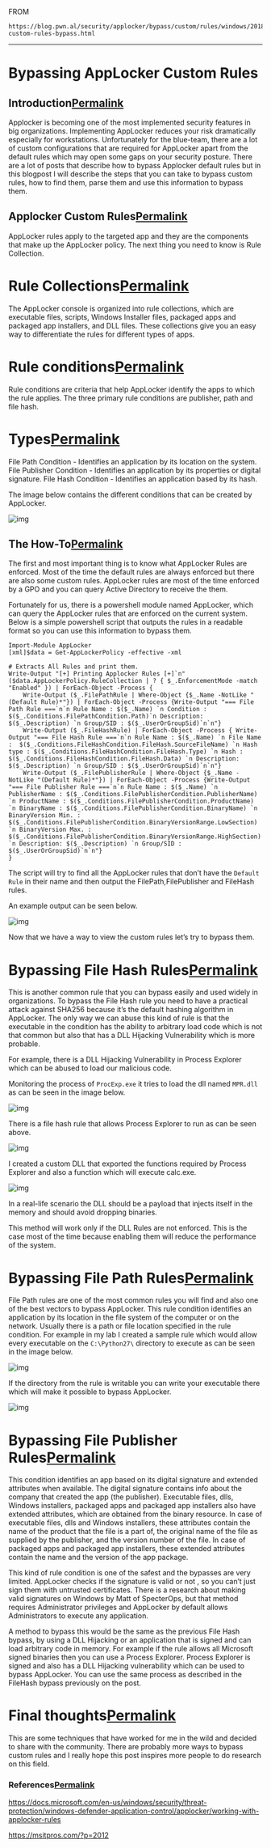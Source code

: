 FROM 

```
https://blog.pwn.al/security/applocker/bypass/custom/rules/windows/2018/09/13/applocker-custom-rules-bypass.html
```

---

# Bypassing AppLocker Custom Rules

## Introduction[Permalink](https://blog.pwn.al/security/applocker/bypass/custom/rules/windows/2018/09/13/applocker-custom-rules-bypass.html#introduction)

Applocker is becoming one of the most implemented security features in big organizations. Implementing AppLocker reduces your risk dramatically especially for workstations. Unfortunately for the blue-team, there are a lot of custom configurations that are required for AppLocker apart from the default rules which may open some gaps on your security posture. There are a lot of posts that describe how to bypass Applocker default rules but in this blogpost I will describe the steps that you can take to bypass custom rules, how to find them, parse them and use this information to bypass them.

## Applocker Custom Rules[Permalink](https://blog.pwn.al/security/applocker/bypass/custom/rules/windows/2018/09/13/applocker-custom-rules-bypass.html#applocker-custom-rules)

AppLocker rules apply to the targeted app and they are the components that make up the AppLocker policy. The next thing you need to know is Rule Collection.

# Rule Collections[Permalink](https://blog.pwn.al/security/applocker/bypass/custom/rules/windows/2018/09/13/applocker-custom-rules-bypass.html#rule-collections)

The AppLocker console is organized into rule collections, which are executable files, scripts, Windows Installer files, packaged apps and packaged app installers, and DLL files. These collections give you an easy way to differentiate the rules for different types of apps.

# Rule conditions[Permalink](https://blog.pwn.al/security/applocker/bypass/custom/rules/windows/2018/09/13/applocker-custom-rules-bypass.html#rule-conditions)

Rule conditions are criteria that help AppLocker identify the apps to which the rule applies. The three primary rule conditions are publisher, path and file hash.

# Types[Permalink](https://blog.pwn.al/security/applocker/bypass/custom/rules/windows/2018/09/13/applocker-custom-rules-bypass.html#types)

File Path Condition - Identifies an application by its location on the system. File Publisher Condition - Identifies an application by its properties or digital signature. File Hash Condition - Identifies an application based by its hash.

The image below contains the different conditions that can be created by AppLocker.

![img](https://blog.pwn.al/images/simple-applocker-rule.png)



## The How-To[Permalink](https://blog.pwn.al/security/applocker/bypass/custom/rules/windows/2018/09/13/applocker-custom-rules-bypass.html#the-how-to)

The first and most important thing is to know what AppLocker Rules are enforced. Most of the time the default rules are always enforced but there are also some custom rules. AppLocker rules are most of the time enforced by a GPO and you can query Active Directory to receive the them.

Fortunately for us, there is a powershell module named AppLocker, which can query the AppLocker rules that are enforced on the current system. Below is a simple powershell script that outputs the rules in a readable format so you can use this information to bypass them.

```
Import-Module AppLocker
[xml]$data = Get-AppLockerPolicy -effective -xml

# Extracts All Rules and print them.
Write-Output "[+] Printing Applocker Rules [+]`n"
($data.AppLockerPolicy.RuleCollection | ? { $_.EnforcementMode -match "Enabled" }) | ForEach-Object -Process {
    Write-Output ($_.FilePathRule | Where-Object {$_.Name -NotLike "(Default Rule)*"}) | ForEach-Object -Process {Write-Output "=== File Path Rule ===`n`n Rule Name : $($_.Name) `n Condition : $($_.Conditions.FilePathCondition.Path)`n Description: $($_.Description) `n Group/SID : $($_.UserOrGroupSid)`n`n"}
    Write-Output ($_.FileHashRule) | ForEach-Object -Process { Write-Output "=== File Hash Rule ===`n`n Rule Name : $($_.Name) `n File Name :  $($_.Conditions.FileHashCondition.FileHash.SourceFileName) `n Hash type : $($_.Conditions.FileHashCondition.FileHash.Type) `n Hash :  $($_.Conditions.FileHashCondition.FileHash.Data) `n Description: $($_.Description) `n Group/SID : $($_.UserOrGroupSid)`n`n"}
    Write-Output ($_.FilePublisherRule | Where-Object {$_.Name -NotLike "(Default Rule)*"}) | ForEach-Object -Process {Write-Output "=== File Publisher Rule ===`n`n Rule Name : $($_.Name) `n PublisherName : $($_.Conditions.FilePublisherCondition.PublisherName) `n ProductName : $($_.Conditions.FilePublisherCondition.ProductName) `n BinaryName : $($_.Conditions.FilePublisherCondition.BinaryName) `n BinaryVersion Min. : $($_.Conditions.FilePublisherCondition.BinaryVersionRange.LowSection) `n BinaryVersion Max. : $($_.Conditions.FilePublisherCondition.BinaryVersionRange.HighSection) `n Description: $($_.Description) `n Group/SID : $($_.UserOrGroupSid)`n`n"}
}
```

The script will try to find all the AppLocker rules that don’t have the `Default Rule` in their name and then output the FilePath,FilePublisher and FileHash rules.

An example output can be seen below.

![img](https://blog.pwn.al/images/script-output.png)



Now that we have a way to view the custom rules let’s try to bypass them.

# Bypassing File Hash Rules[Permalink](https://blog.pwn.al/security/applocker/bypass/custom/rules/windows/2018/09/13/applocker-custom-rules-bypass.html#bypassing-file-hash-rules)

This is another common rule that you can bypass easily and used widely in organizations. To bypass the File Hash rule you need to have a practical attack against SHA256 because it’s the default hashing algorithm in AppLocker. The only way we can abuse this kind of rule is that the executable in the condition has the ability to arbitrary load code which is not that common but also that has a DLL Hijacking Vulnerability which is more probable.

For example, there is a DLL Hijacking Vulnerability in Process Explorer which can be abused to load our malicious code.

Monitoring the process of `ProcExp.exe` it tries to load the dll named `MPR.dll` as can be seen in the image below.

![img](https://blog.pwn.al/images/dll-hijack.png)



There is a file hash rule that allows Process Explorer to run as can be seen above.

![img](https://blog.pwn.al/images/file-hash-rule.png)



I created a custom DLL that exported the functions required by Process Explorer and also a function which will execute calc.exe.

![img](https://blog.pwn.al/images/proc-exp-dll-exec.png)



In a real-life scenario the DLL should be a payload that injects itself in the memory and should avoid dropping binaries.

This method will work only if the DLL Rules are not enforced. This is the case most of the time because enabling them will reduce the performance of the system.

# Bypassing File Path Rules[Permalink](https://blog.pwn.al/security/applocker/bypass/custom/rules/windows/2018/09/13/applocker-custom-rules-bypass.html#bypassing-file-path-rules)

File Path rules are one of the most common rules you will find and also one of the best vectors to bypass AppLocker. This rule condition identifies an application by its location in the file system of the computer or on the network. Usually there is a path or file location specified in the rule condition. For example in my lab I created a sample rule which would allow every executable on the `C:\Python27\` directory to execute as can be seen in the image below.

![img](https://blog.pwn.al/images/file-path-rule.png)



If the directory from the rule is writable you can write your executable there which will make it possible to bypass AppLocker.

![img](https://blog.pwn.al/images/file-path-bypass-successfully.png)



# Bypassing File Publisher Rules[Permalink](https://blog.pwn.al/security/applocker/bypass/custom/rules/windows/2018/09/13/applocker-custom-rules-bypass.html#bypassing-file-publisher-rules)

This condition identifies an app based on its digital signature and extended attributes when available. The digital signature contains info about the company that created the app (the publisher). Executable files, dlls, Windows installers, packaged apps and packaged app installers also have extended attributes, which are obtained from the binary resource. In case of executable files, dlls and Windows installers, these attributes contain the name of the product that the file is a part of, the original name of the file as supplied by the publisher, and the version number of the file. In case of packaged apps and packaged app installers, these extended attributes contain the name and the version of the app package.

This kind of rule condition is one of the safest and the bypasses are very limited. AppLocker checks if the signature is valid or not , so you can’t just sign them with untrusted certificates. There is a research about making valid signatures on Windows by Matt of SpecterOps, but that method requires Administrator privileges and AppLocker by default allows Administrators to execute any application.

A method to bypass this would be the same as the previous File Hash bypass, by using a DLL Hijacking or an application that is signed and can load arbitrary code in memory. For example if the rule allows all Microsoft signed binaries then you can use a Process Explorer. Process Explorer is signed and also has a DLL Hijacking vulnerability which can be used to bypass AppLocker. You can use the same process as described in the FileHash bypass previously on the post.

# Final thoughts[Permalink](https://blog.pwn.al/security/applocker/bypass/custom/rules/windows/2018/09/13/applocker-custom-rules-bypass.html#final-thoughts)

This are some techniques that have worked for me in the wild and decided to share with the community. There are probably more ways to bypass custom rules and I really hope this post inspires more people to do research on this field.

### References[Permalink](https://blog.pwn.al/security/applocker/bypass/custom/rules/windows/2018/09/13/applocker-custom-rules-bypass.html#references)

https://docs.microsoft.com/en-us/windows/security/threat-protection/windows-defender-application-control/applocker/working-with-applocker-rules

https://msitpros.com/?p=2012